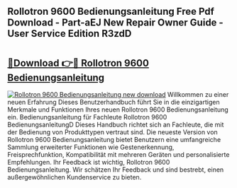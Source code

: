 ## Rollotron 9600 Bedienungsanleitung Free Pdf Download - Part-aEJ New Repair Owner Guide - User Service Edition R3zdD

# <h2><a href="http://df1on4g.blite.top/?on=Rollotron+9600+Bedienungsanleitung">🔗Download 👉🔴 Rollotron 9600 Bedienungsanleitung</a></h2>

[![Rollotron 9600 Bedienungsanleitung new download](https://i.imgur.com/lujVjoI.png)](http://df1on4g.blite.top/?on=Rollotron+9600+Bedienungsanleitung)
Willkommen zu einer neuen Erfahrung Dieses Benutzerhandbuch führt Sie in die einzigartigen Merkmale und Funktionen Ihres neuen Rollotron 9600 Bedienungsanleitung ein. Bedienungsanleitung für Fachleute Rollotron 9600 BedienungsanleitungD Dieses Handbuch richtet sich an Fachleute, die mit der Bedienung von Produkttypen vertraut sind. Die neueste Version von Rollotron 9600 Bedienungsanleitung bietet Benutzern eine umfangreiche Sammlung erweiterter Funktionen wie Gestenerkennung, Freisprechfunktion, Kompatibilität mit mehreren Geräten und personalisierte Empfehlungen. Ihr Feedback ist wichtig, Rollotron 9600 Bedienungsanleitung. Wir schätzen Ihr Feedback und sind bestrebt, einen außergewöhnlichen Kundenservice zu bieten.
